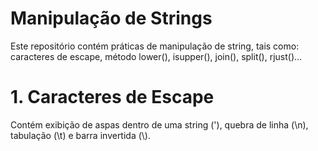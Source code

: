 # Manipulação de Strings

Este repositório contém práticas de manipulação de string, tais como: caracteres de escape, método lower(), isupper(), join(), split(), rjust()...

# 1. Caracteres de Escape

Contém exibição de aspas dentro de uma string (\'), quebra de linha (\n), tabulação (\t) e barra invertida (\\).
